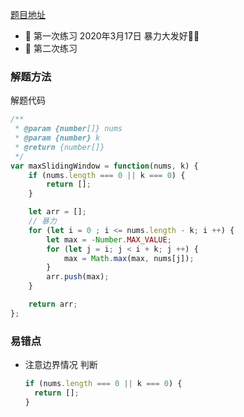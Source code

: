 [题目地址](https://leetcode-cn.com/problems/sliding-window-maximum/)



- :slightly_smiling_face: 第一次练习  2020年3月17日 暴力大发好:ox::beers:
- :shit: 第二次练习 



### 解题方法



解题代码

```javascript
/**
 * @param {number[]} nums
 * @param {number} k
 * @return {number[]}
 */
var maxSlidingWindow = function(nums, k) {
    if (nums.length === 0 || k === 0) {
        return [];
    }

    let arr = [];
    // 暴力
    for (let i = 0 ; i <= nums.length - k; i ++) {
        let max = -Number.MAX_VALUE;
        for (let j = i; j < i + k; j ++) {
            max = Math.max(max, nums[j]);
        }
        arr.push(max);
    }

    return arr;
};
```



### 易错点

- 注意边界情况 判断

  ```javascript
  if (nums.length === 0 || k === 0) {
  	return [];
  }
  ```

  
